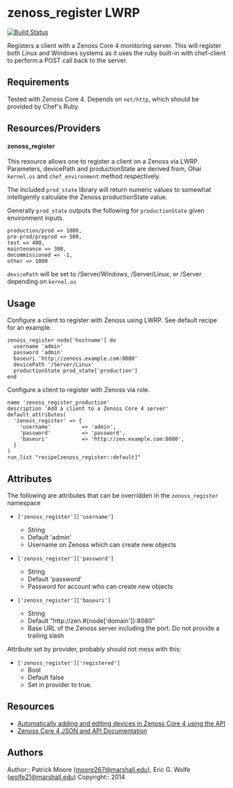 zenoss_register LWRP
====================

[![Build Status](https://secure.travis-ci.org/themoore/zenoss_register.png?branch=master)](http://travis-ci.org/themoore/zenoss_register)

Registers a client with a Zenoss Core 4 monitoring server. This will register both Linux and Windows systems as it uses the ruby built-in with chef-client to perform a POST call back to the server.

Requirements
------------

Tested with Zenoss Core 4.  Depends on `net/http`, which should be provided by Chef's Ruby.

Resources/Providers
-------------------

#### zenoss_register

This resource allows one to register a client on a Zenoss via LWRP.
Parameters, devicePath and productionState are derived from, Ohai `kernel.os`
and `chef_environment` method respectively.

The included `prod_state` library will return numeric values to somewhat
intelligently calculate the Zenoss productionState value.

Generally `prod_state` outputs the following for `productionState` given environment inputs.

    production/prod => 1000,
    pre-prod/preprod => 500,
    test => 400,
    maintenance => 300,
    decommissioned => -1,
    other => 1000

`devicePath` will be set to /Server/Windows, /Server/Linux, or /Server depending on `kernel.os`

Usage
-----

Configure a client to register with Zenoss using LWRP.  See default recipe
for an example.

```
zenoss_register node['hostname'] do
  username 'admin'
  password 'admin'
  baseuri 'http://zenoss.example.com:8080'
  devicePath '/Server/Linux'
  productionState prod_state['production']
end
```

Configure a client to register with Zenoss via role.

```
name 'zenoss_register_production'
description 'Add a client to a Zenoss Core 4 server'
default_attributes(
  'zenoss_register' => { 
    'username'          => 'admin',
    'password'          => 'password',
    'baseuri'           => 'http://zen.example.com:8080',
  }
)
run_list "recipe[zenoss_register::default]"
```

Attributes
----------

The following are attributes that can be overridden in the `zenoss_register` namespace

* `['zenoss_register']['username']`
  - String
  - Default 'admin'
  - Username on Zenoss which can create new objects

* `['zenoss_register']['password']`
  - String
  - Default 'password'
  - Password for account who can create new objects

* `['zenoss_register']['baseuri']`
  - String
  - Default "http://zen.#{node['domain']}:8080"
  - Base URL of the Zenoss server including the port. Do not provide a trailing slash

Attribute set by provider, probably should not mess with this:

* `['zenoss_register']['registered']`
  - Bool
  - Default false
  - Set in provider to true.

Resources
---------

* [Automatically adding and editing devices in Zenoss Core 4 using the API](http://blog.remibergsma.com/2013/04/26/automatically-adding-and-editing-devices-in-zenoss-core-4-using-the-api/)
* [Zenoss Core 4 JSON and API Documentation](http://community.zenoss.org/community/documentation/official_documentation/api)

Authors
-------

Author:: Patrick Moore (moore267@marshall.edu),
         Eric G. Wolfe (wolfe21@marshall.edu)
Copyright:: 2014
